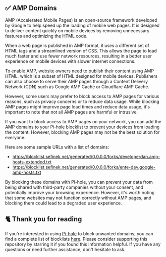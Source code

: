 <!-- [[> SEO
###### Title: 
###### Description: 
###### Tags: 
###### Canonical: 
]]> -->

## ✅ AMP Domains
AMP (Accelerated Mobile Pages) is an open-source framework developed by Google to help speed up the loading of mobile web pages.
It is designed to deliver content quickly on mobile devices by removing unnecessary features and optimizing the HTML code.

When a web page is published in AMP format, it uses a different set of HTML tags and a streamlined version of CSS.
This allows the page to load much faster and use fewer network resources, resulting in a better user experience on mobile devices with slower internet connections.

To enable AMP, website owners need to publish their content using AMP HTML, which is a subset of HTML designed for mobile devices.
Publishers can also choose to serve their AMP pages through a Content Delivery Network (CDN) such as Google AMP Cache or Cloudflare AMP Cache.

However, some users may prefer to block access to AMP pages for various reasons, such as privacy concerns or to reduce data usage.
While blocking AMP pages might improve page load times and reduce data usage, it's important to note that not all AMP pages are harmful or intrusive.

If you want to block access to AMP pages on your network, you can add the AMP domains to your Pi-hole blocklist to prevent your devices from loading the content.
However, blocking AMP pages may not be the best solution for everyone.

Here are some sample URLs with a list of domains:
- https://blocklist.sefinek.net/generated/0.0.0.0/forks/developerdan.amp-hosts-extended.txt
- https://blocklist.sefinek.net/generated/0.0.0.0/forks/ente-dev.google-amp-hosts.txt

By blocking these domains with Pi-hole, you can prevent your data from being shared with third-party companies without your consent, and potentially improve your browsing experience.
However, it's worth noting that some websites may not function correctly without AMP pages, and blocking them could lead to a degraded user experience.

## 🐈 Thank you for reading
If you're interested in using [Pi-hole](../What%20is%20Pi-hole.md) to block unwanted domains, you can find a complete list of blocklists [here](../../../lists/md/Pi-hole.md).
Please consider supporting this repository by starring it if you found this information helpful.
If you have any questions or need further assistance, don't hesitate to ask.